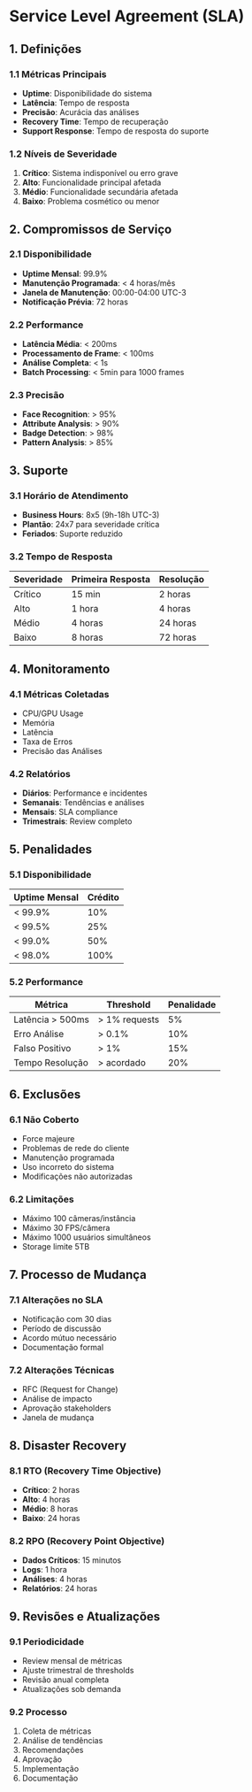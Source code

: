 # Service Level Agreement (SLA)

## 1. Definições

### 1.1 Métricas Principais
- **Uptime**: Disponibilidade do sistema
- **Latência**: Tempo de resposta
- **Precisão**: Acurácia das análises
- **Recovery Time**: Tempo de recuperação
- **Support Response**: Tempo de resposta do suporte

### 1.2 Níveis de Severidade
1. **Crítico**: Sistema indisponível ou erro grave
2. **Alto**: Funcionalidade principal afetada
3. **Médio**: Funcionalidade secundária afetada
4. **Baixo**: Problema cosmético ou menor

## 2. Compromissos de Serviço

### 2.1 Disponibilidade
- **Uptime Mensal**: 99.9%
- **Manutenção Programada**: < 4 horas/mês
- **Janela de Manutenção**: 00:00-04:00 UTC-3
- **Notificação Prévia**: 72 horas

### 2.2 Performance
- **Latência Média**: < 200ms
- **Processamento de Frame**: < 100ms
- **Análise Completa**: < 1s
- **Batch Processing**: < 5min para 1000 frames

### 2.3 Precisão
- **Face Recognition**: > 95%
- **Attribute Analysis**: > 90%
- **Badge Detection**: > 98%
- **Pattern Analysis**: > 85%

## 3. Suporte

### 3.1 Horário de Atendimento
- **Business Hours**: 8x5 (9h-18h UTC-3)
- **Plantão**: 24x7 para severidade crítica
- **Feriados**: Suporte reduzido

### 3.2 Tempo de Resposta
| Severidade | Primeira Resposta | Resolução |
|------------|------------------|-----------|
| Crítico | 15 min | 2 horas |
| Alto | 1 hora | 4 horas |
| Médio | 4 horas | 24 horas |
| Baixo | 8 horas | 72 horas |

## 4. Monitoramento

### 4.1 Métricas Coletadas
- CPU/GPU Usage
- Memória
- Latência
- Taxa de Erros
- Precisão das Análises

### 4.2 Relatórios
- **Diários**: Performance e incidentes
- **Semanais**: Tendências e análises
- **Mensais**: SLA compliance
- **Trimestrais**: Review completo

## 5. Penalidades

### 5.1 Disponibilidade
| Uptime Mensal | Crédito |
|---------------|---------|
| < 99.9% | 10% |
| < 99.5% | 25% |
| < 99.0% | 50% |
| < 98.0% | 100% |

### 5.2 Performance
| Métrica | Threshold | Penalidade |
|---------|-----------|------------|
| Latência > 500ms | > 1% requests | 5% |
| Erro Análise | > 0.1% | 10% |
| Falso Positivo | > 1% | 15% |
| Tempo Resolução | > acordado | 20% |

## 6. Exclusões

### 6.1 Não Coberto
- Force majeure
- Problemas de rede do cliente
- Manutenção programada
- Uso incorreto do sistema
- Modificações não autorizadas

### 6.2 Limitações
- Máximo 100 câmeras/instância
- Máximo 30 FPS/câmera
- Máximo 1000 usuários simultâneos
- Storage limite 5TB

## 7. Processo de Mudança

### 7.1 Alterações no SLA
- Notificação com 30 dias
- Período de discussão
- Acordo mútuo necessário
- Documentação formal

### 7.2 Alterações Técnicas
- RFC (Request for Change)
- Análise de impacto
- Aprovação stakeholders
- Janela de mudança

## 8. Disaster Recovery

### 8.1 RTO (Recovery Time Objective)
- **Crítico**: 2 horas
- **Alto**: 4 horas
- **Médio**: 8 horas
- **Baixo**: 24 horas

### 8.2 RPO (Recovery Point Objective)
- **Dados Críticos**: 15 minutos
- **Logs**: 1 hora
- **Análises**: 4 horas
- **Relatórios**: 24 horas

## 9. Revisões e Atualizações

### 9.1 Periodicidade
- Review mensal de métricas
- Ajuste trimestral de thresholds
- Revisão anual completa
- Atualizações sob demanda

### 9.2 Processo
1. Coleta de métricas
2. Análise de tendências
3. Recomendações
4. Aprovação
5. Implementação
6. Documentação 